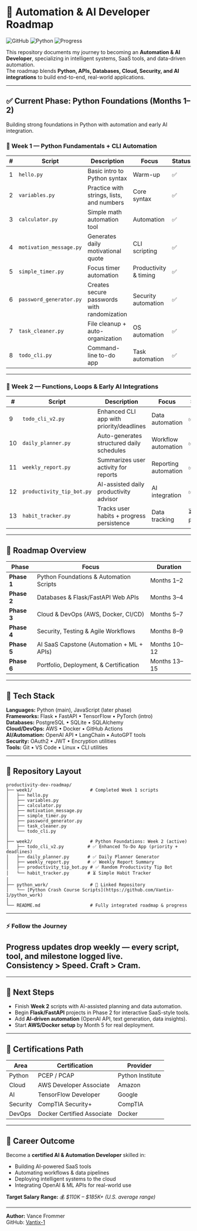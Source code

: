 # 🚀 Automation & AI Developer Roadmap

![GitHub](https://img.shields.io/badge/GitHub-Repo-black?logo=github&logoColor=white)
![Python](https://img.shields.io/badge/Python-3.11-blue?logo=python&logoColor=white)
![Progress](https://img.shields.io/badge/Progress-Live-brightgreen)

This repository documents my journey to becoming an **Automation & AI Developer**, specializing in intelligent systems, SaaS tools, and data-driven automation.  
The roadmap blends **Python, APIs, Databases, Cloud, Security, and AI integrations** to build end-to-end, real-world applications.

---

## ✅ Current Phase: Python Foundations (Months 1–2)
Building strong foundations in Python with automation and early AI integration.

### 🧠 Week 1 — Python Fundamentals + CLI Automation
| # | Script | Description | Focus | Status |
|---|---------|--------------|--------|--------|
| 1 | `hello.py` | Basic intro to Python syntax | Warm-up | ✅ |
| 2 | `variables.py` | Practice with strings, lists, and numbers | Core syntax | ✅ |
| 3 | `calculator.py` | Simple math automation tool | Automation | ✅ |
| 4 | `motivation_message.py` | Generates daily motivational quote | CLI scripting | ✅ |
| 5 | `simple_timer.py` | Focus timer automation | Productivity & timing | ✅ |
| 6 | `password_generator.py` | Creates secure passwords with randomization | Security automation | ✅ |
| 7 | `task_cleaner.py` | File cleanup + auto-organization | OS automation | ✅ |
| 8 | `todo_cli.py` | Command-line to-do app | Task automation | ✅ |

---

### 🤖 Week 2 — Functions, Loops & Early AI Integrations
| # | Script | Description | Focus | Status |
|---|---------|--------------|--------|--------|
| 9 | `todo_cli_v2.py` | Enhanced CLI app with priority/deadlines | Data automation | ✅ |
| 10 | `daily_planner.py` | Auto-generates structured daily schedules | Workflow automation | ✅ |
| 11 | `weekly_report.py` | Summarizes user activity for reports | Reporting automation | ✅|
| 12 | `productivity_tip_bot.py` | AI-assisted daily productivity advisor | AI integration | ✅ |
| 13 | `habit_tracker.py` | Tracks user habits + progress persistence | Data tracking | ⏳ Planned |

---

## 🧩 Roadmap Overview
| Phase | Focus | Duration |
|-------|-------|----------|
| **Phase 1** | Python Foundations & Automation Scripts | Months 1–2 |
| **Phase 2** | Databases & Flask/FastAPI Web APIs | Months 3–4 |
| **Phase 3** | Cloud & DevOps (AWS, Docker, CI/CD) | Months 5–7 |
| **Phase 4** | Security, Testing & Agile Workflows | Months 8–9 |
| **Phase 5** | AI SaaS Capstone (Automation + ML + APIs) | Months 10–12 |
| **Phase 6** | Portfolio, Deployment, & Certification | Months 13–15 |

---

## 🧠 Tech Stack
**Languages:** Python (main), JavaScript (later phase)  
**Frameworks:** Flask • FastAPI • TensorFlow • PyTorch (intro)  
**Databases:** PostgreSQL • SQLite • SQLAlchemy  
**Cloud/DevOps:** AWS • Docker • GitHub Actions  
**AI/Automation:** OpenAI API • LangChain • AutoGPT tools  
**Security:** OAuth2 • JWT • Encryption utilities  
**Tools:** Git • VS Code • Linux • CLI utilities  

---

## 📂 Repository Layout

```
productivity-dev-roadmap/
├── week1/                      # Completed Week 1 scripts
│   ├── hello.py
│   ├── variables.py
│   ├── calculator.py
│   ├── motivation_message.py
│   ├── simple_timer.py
│   ├── password_generator.py
│   ├── task_cleaner.py
│   └── todo_cli.py
│
├── week2/                      # Python Foundations: Week 2 (active)
│   ├── todo_cli_v2.py         # ✅ Enhanced To-Do App (priority + deadlines)
│   ├── daily_planner.py       # ✅ Daily Planner Generator
│   ├── weekly_report.py       # ✅ Weekly Report Summary
│   ├── productivity_tip_bot.py # ✅ Random Productivity Tip Bot
│   └── habit_tracker.py       # ⏳ Simple Habit Tracker
│
├── python_work/                # 🔗 Linked Repository
│   └── [Python Crash Course Scripts](https://github.com/Vantix-1/python_work)
│
└── README.md                   # Fully integrated roadmap & progress

```
---
### ⚡ Follow the Journey
Progress updates drop weekly — every script, tool, and milestone logged live.  
Consistency > Speed. Craft > Cram.
---

---

## 🎯 Next Steps
- Finish **Week 2** scripts with AI-assisted planning and data automation.  
- Begin **Flask/FastAPI** projects in Phase 2 for interactive SaaS-style tools.  
- Add **AI-driven automation** (OpenAI API, text generation, data insights).  
- Start **AWS/Docker setup** by Month 5 for real deployment.  

---

## 🧾 Certifications Path
| Area | Certification | Provider |
|------|----------------|-----------|
| Python | PCEP / PCAP | Python Institute |
| Cloud | AWS Developer Associate | Amazon |
| AI | TensorFlow Developer | Google |
| Security | CompTIA Security+ | CompTIA |
| DevOps | Docker Certified Associate | Docker |

---

## 💼 Career Outcome
Become a **certified AI & Automation Developer** skilled in:  
- Building AI-powered SaaS tools  
- Automating workflows & data pipelines  
- Deploying intelligent systems to the cloud  
- Integrating OpenAI & ML APIs for real-world use  

**Target Salary Range:** 💰 *$110K – $185K+ (U.S. average range)*  

---

**Author:** Vance Frommer  
GitHub: [Vantix-1](https://github.com/Vantix-1)
